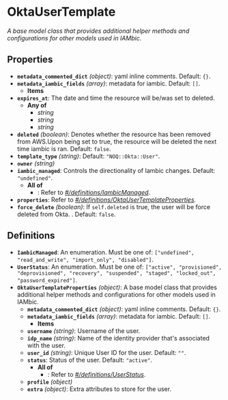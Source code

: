 # OktaUserTemplate

*A base model class that provides additional helper methods and
configurations for other models used in IAMbic.*

## Properties

- **`metadata_commented_dict`** *(object)*: yaml inline comments. Default: `{}`.
- **`metadata_iambic_fields`** *(array)*: metadata for iambic. Default: `[]`.
  - **Items**
- **`expires_at`**: The date and time the resource will be/was set to deleted.
  - **Any of**
    - *string*
    - *string*
    - *string*
- **`deleted`** *(boolean)*: Denotes whether the resource has been removed from AWS.Upon being set to true, the resource will be deleted the next time iambic is ran. Default: `false`.
- **`template_type`** *(string)*: Default: `"NOQ::Okta::User"`.
- **`owner`** *(string)*
- **`iambic_managed`**: Controls the directionality of Iambic changes. Default: `"undefined"`.
  - **All of**
    - : Refer to *[#/definitions/IambicManaged](#definitions/IambicManaged)*.
- **`properties`**: Refer to *[#/definitions/OktaUserTemplateProperties](#definitions/OktaUserTemplateProperties)*.
- **`force_delete`** *(boolean)*: If `self.deleted` is true, the user will be force deleted from Okta. . Default: `false`.
## Definitions

- <a id="definitions/IambicManaged"></a>**`IambicManaged`**: An enumeration. Must be one of: `["undefined", "read_and_write", "import_only", "disabled"]`.
- <a id="definitions/UserStatus"></a>**`UserStatus`**: An enumeration. Must be one of: `["active", "provisioned", "deprovisioned", "recovery", "suspended", "staged", "locked_out", "password_expired"]`.
- <a id="definitions/OktaUserTemplateProperties"></a>**`OktaUserTemplateProperties`** *(object)*: A base model class that provides additional helper methods and
configurations for other models used in IAMbic.
  - **`metadata_commented_dict`** *(object)*: yaml inline comments. Default: `{}`.
  - **`metadata_iambic_fields`** *(array)*: metadata for iambic. Default: `[]`.
    - **Items**
  - **`username`** *(string)*: Username of the user.
  - **`idp_name`** *(string)*: Name of the identity provider that's associated with the user.
  - **`user_id`** *(string)*: Unique User ID for the user. Default: `""`.
  - **`status`**: Status of the user. Default: `"active"`.
    - **All of**
      - : Refer to *[#/definitions/UserStatus](#definitions/UserStatus)*.
  - **`profile`** *(object)*
  - **`extra`** *(object)*: Extra attributes to store for the user.
